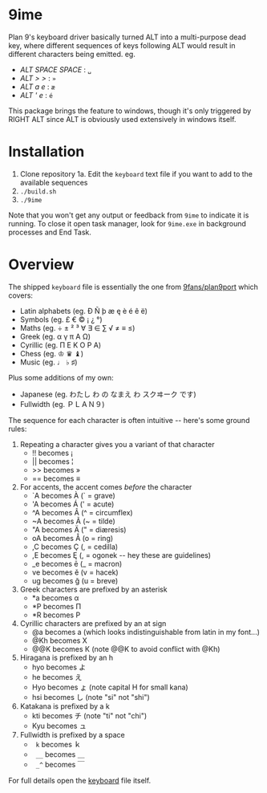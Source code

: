 # 9ime
Plan 9's keyboard driver basically turned ALT into a multi-purpose dead key,
where different sequences of keys following ALT would result in different
characters being emitted. eg.

* _ALT SPACE SPACE_ : `␣`
* _ALT > >_ : `»`
* _ALT a e_ : `æ`
* _ALT ' e_ : `é`

This package brings the feature to windows, though it's only triggered by RIGHT
ALT since ALT is obviously used extensively in windows itself.

# Installation

1. Clone repository
1a. Edit the `keyboard` text file if you want to add to the available sequences
2. `./build.sh`
3. `./9ime`

Note that you won't get any output or feedback from `9ime` to indicate it is running.
To close it open task manager, look for `9ime.exe` in background processes and End Task.

# Overview

The shipped `keyboard` file is essentially the one from [9fans/plan9port](https://github.com/9fans/plan9port) which covers:

* Latin alphabets (eg. Ð Ñ þ æ ę è é ê ë)
* Symbols (eg. £ € © ¡ ¿ °)
* Maths (eg. ÷ ± ² ³ ∀ ∃ ∈ ∑ √ ≠ ≡ ≤)
* Greek (eg. α γ π Α Ω)
* Cyrillic (eg. Π Ε Κ Ο Ρ Α)
* Chess (eg. ♔ ♛ ♝)
* Music (eg. ♩ ♭ ♯)

Plus some additions of my own:

* Japanese (eg. わたし わ の なまえ わ スクヰーク です)
* Fullwidth (eg. ＰＬＡＮ９)

The sequence for each character is often intuitive -- here's some ground rules:

1. Repeating a character gives you a variant of that character
    * !! becomes ¡
    * || becomes ¦
    * \>\> becomes »
    * == becomes ≡
2. For accents, the accent comes _before_ the character
    * \`A becomes À  (\` = grave)
    * 'A becomes Á  (' = acute)
    * ^A becomes Â  (^ = circumflex)
    * \~A becomes Ã  (\~ = tilde)
    * "A becomes Ä  (" = diæresis)
    * oA becomes Å  (o = ring)
    * ,C becomes Ç  (, = cedilla)
    * ,E becomes Ę  (, = ogonek -- hey these are guidelines)
    * \_e becomes ē  (\_ = macron)
    * ve becomes ě  (v = hacek)
    * ug becomes ğ  (u = breve)
3. Greek characters are prefixed by an asterisk
    * *a becomes α
    * *P becomes Π
    * *R becomes Ρ
4. Cyrillic characters are prefixed by an at sign
    * @a becomes а (which looks indistinguishable from latin in my font...)
    * @Kh becomes Х
    * @@K becomes К (note @@K to avoid conflict with @Kh)
5. Hiragana is prefixed by an h
    * hyo becomes よ
    * he becomes え
    * Hyo becomes ょ (note capital H for small kana)
    * hsi becomes し (note "si" not "shi")
6. Katakana is prefixed by a k
    * kti becomes チ (note "ti" not "chi")
    * Kyu becomes ュ
7. Fullwidth is prefixed by a space
    * ` k` becomes ｋ
    * ` __` becomes ＿
    * ` _^` becomes  ￣

For full details open the [keyboard](lib/keyboard) file itself.

